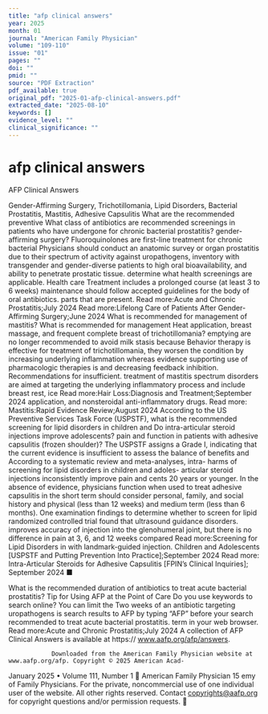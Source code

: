 ```yaml
---
title: "afp clinical answers"
year: 2025
month: 01
journal: "American Family Physician"
volume: "109-110"
issue: "01"
pages: ""
doi: ""
pmid: ""
source: "PDF Extraction"
pdf_available: true
original_pdf: "2025-01-afp-clinical-answers.pdf"
extracted_date: "2025-08-10"
keywords: []
evidence_level: ""
clinical_significance: ""
---
```


# afp clinical answers

AFP Clinical Answers

Gender-Affirming Surgery, Trichotillomania, Lipid Disorders,
Bacterial Prostatitis, Mastitis, Adhesive Capsulitis
What are the recommended preventive                                      What class of antibiotics are recommended
screenings in patients who have undergone                                for chronic bacterial prostatitis?
gender-affirming surgery?                                                Fluoroquinolones are first-line treatment for chronic bacterial
Physicians should conduct an anatomic survey or organ                    prostatitis due to their spectrum of activity against uropathogens,
inventory with transgender and gender-diverse patients to                high oral bioavailability, and ability to penetrate prostatic tissue.
determine what health screenings are applicable. Health care             Treatment includes a prolonged course (at least 3 to 6 weeks)
maintenance should follow accepted guidelines for the body               of oral antibiotics.
parts that are present.                                                  Read more:​Acute and Chronic Prostatitis;​July 2024
Read more:​Lifelong Care of Patients After
Gender-Affirming Surgery;​June 2024
                                                                         What is recommended for management
                                                                         of mastitis?
What is recommended for management
                                                                         Heat application, breast massage, and frequent complete breast
of trichotillomania?                                                     emptying are no longer recommended to avoid milk stasis because
Behavior therapy is effective for treatment of trichotillomania,         they worsen the condition by increasing underlying inflammation
whereas evidence supporting use of pharmacologic therapies is            and decreasing feedback inhibition. Recommendations for
insufficient.                                                            treatment of mastitis spectrum disorders are aimed at targeting
                                                                         the underlying inflammatory process and include breast rest, ice
Read more:​Hair Loss:​Diagnosis and Treatment;​September 2024
                                                                         application, and nonsteroidal anti-inflammatory drugs.
                                                                         Read more:​Mastitis:​Rapid Evidence Review;​August 2024
According to the US Preventive Services Task
Force (USPSTF), what is the recommended
screening for lipid disorders in children and                            Do intra-articular steroid injections improve
adolescents?                                                             pain and function in patients with adhesive
                                                                         capsulitis (frozen shoulder)?
The USPSTF assigns a Grade I, indicating that the current
evidence is insufficient to assess the balance of benefits and           According to a systematic review and meta-analyses, intra-
harms of screening for lipid disorders in children and adoles-           articular steroid injections inconsistently improve pain and
cents 20 years or younger. In the absence of evidence, physicians        function when used to treat adhesive capsulitis in the short term
should consider personal, family, and social history and physical        (less than 12 weeks) and medium term (less than 6 months). One
examination findings to determine whether to screen for lipid            randomized controlled trial found that ultrasound guidance
disorders.                                                               improves accuracy of injection into the glenohumeral joint, but
                                                                         there is no difference in pain at 3, 6, and 12 weeks compared
Read more:​Screening for Lipid Disorders in
                                                                         with landmark-guided injection.
Children and Adolescents [USPSTF and Putting
Prevention Into Practice];​September 2024                                Read more:​ Intra-Articular Steroids for Adhesive Capsulitis
                                                                         [FPIN’s Clinical Inquiries];​September 2024 ■

What is the recommended duration
of antibiotics to treat acute bacterial
prostatitis?                                                                Tip for Using AFP at the Point of Care
                                                                            Do you use keywords to search online? You can limit the
Two weeks of an antibiotic targeting uropathogens is
                                                                            search results to AFP by typing “AFP” before your search
recommended to treat acute bacterial prostatitis.
                                                                            term in your web browser.
Read more:​Acute and Chronic Prostatitis;​July 2024
                                                                            A collection of AFP Clinical Answers is available at https://​
                                                                            www.aafp.org/afp/answers.



                Downloaded from the American Family Physician website at www.aafp.org/afp. Copyright © 2025 American Acad-
January 2025 • Volume 111, Number 1                                                                                 American Family Physician 15
                emy of Family Physicians. For the private, noncommercial use of one individual user of the website. All other rights
                          reserved. Contact copyrights@aafp.org for copyright questions and/or permission requests.
